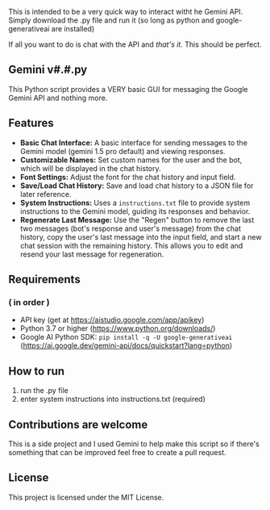 This is intended to be a very quick way to interact witht he Gemini API. Simply download the .py file and run it (so long as python and google-generativeai are installed)

If all you want to do is chat with the API and *that's it*. This should be perfect.

## Gemini v#.#.py

This Python script provides a VERY basic GUI for messaging the Google Gemini API and nothing more.

## Features

- **Basic Chat Interface:**  A basic interface for sending messages to the Gemini model (gemini 1.5 pro default) and viewing responses.
- **Customizable Names:** Set custom names for the user and the bot, which will be displayed in the chat history.
- **Font Settings:** Adjust the font for the chat history and input field.
- **Save/Load Chat History:** Save and load chat history to a JSON file for later reference.
- **System Instructions:**  Uses a `instructions.txt` file to provide system instructions to the Gemini model, guiding its responses and behavior.
- **Regenerate Last Message:**  Use the "Regen" button to remove the last two messages (bot's response and user's message) from the chat history, copy the user's last message into the input field, and start a new chat session with the remaining history. This allows you to edit and resend your last message for regeneration.

## Requirements
### ( in order )

- API key (get at https://aistudio.google.com/app/apikey)
- Python 3.7 or higher (https://www.python.org/downloads/)
- Google AI Python SDK: `pip install -q -U google-generativeai` (https://ai.google.dev/gemini-api/docs/quickstart?lang=python)

## How to run
1. run the .py file 
2. enter system instructions into instructions.txt (required)

## Contributions are welcome
This is a side project and I used Gemini to help make this script so if there's something that can be improved feel free to create a pull request. 

## License
This project is licensed under the MIT License.
